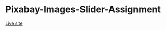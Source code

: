 # Pixabay-Images-Slider-Assignment
<a href="https://sahilraj3019.github.io/Pixabay-Images-Slider-Assignment/index">Live site</a>
 

